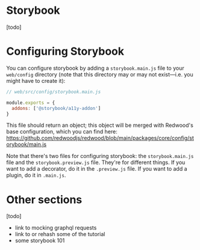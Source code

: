 # Storybook

[todo]

# Configuring Storybook

You can configure storybook by adding a `storybook.main.js` file to your `web/config` directory (note that this directory may or may not exist&mdash;i.e. you might have to create it):

```js
// web/src/config/storybook.main.js

module.exports = {
  addons: ['@storybook/a11y-addon']
}
```

This file should return an object; this object will be merged with Redwood's base configuration, which you can find here: https://github.com/redwoodjs/redwood/blob/main/packages/core/config/storybook/main.js

Note that there's two files for configuring storybook: the `storybook.main.js` file and the `storybook.preview.js` file. They're for different things. If you want to add a decorator, do it in the `.preview.js` file. If you want to add a plugin, do it in `.main.js`.

# Other sections

[todo]

- link to mocking graphql requests
- link to or rehash some of the tutorial
- some storybook 101